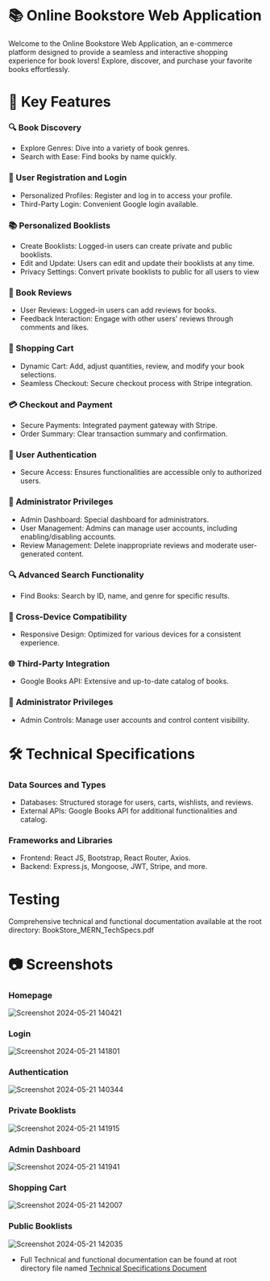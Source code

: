 # 📚 Online Bookstore Web Application
Welcome to the Online Bookstore Web Application, an e-commerce platform designed to provide a seamless and interactive shopping experience for book lovers! Explore, discover, and purchase your favorite books effortlessly.

# 🌟 Key Features
### 🔍 Book Discovery
- Explore Genres: Dive into a variety of book genres.
- Search with Ease: Find books by name quickly.

### 🔑 User Registration and Login
- Personalized Profiles: Register and log in to access your profile.
- Third-Party Login: Convenient Google login available.


### 📚 Personalized Booklists
- Create Booklists: Logged-in users can create private and public booklists.
- Edit and Update: Users can edit and update their booklists at any time.
- Privacy Settings: Convert private booklists to public for all users to view

  
### 💬 Book Reviews
- User Reviews: Logged-in users can add reviews for books.
- Feedback Interaction: Engage with other users' reviews through comments and likes.


### 🛒 Shopping Cart
- Dynamic Cart: Add, adjust quantities, review, and modify your book selections.
- Seamless Checkout: Secure checkout process with Stripe integration.

### 💳 Checkout and Payment
- Secure Payments: Integrated payment gateway with Stripe.
- Order Summary: Clear transaction summary and confirmation.

### 🔐 User Authentication
- Secure Access: Ensures functionalities are accessible only to authorized users.

### 🔧 Administrator Privileges
- Admin Dashboard: Special dashboard for administrators.
- User Management: Admins can manage user accounts, including enabling/disabling accounts.
- Review Management: Delete inappropriate reviews and moderate user-generated content.

### 🔍 Advanced Search Functionality
- Find Books: Search by ID, name, and genre for specific results.

### 📱 Cross-Device Compatibility
- Responsive Design: Optimized for various devices for a consistent experience.

### 🌐 Third-Party Integration
- Google Books API: Extensive and up-to-date catalog of books.

### 🔧 Administrator Privileges
- Admin Controls: Manage user accounts and control content visibility.



# 🛠️ Technical Specifications

### Data Sources and Types
- Databases: Structured storage for users, carts, wishlists, and reviews.
- External APIs: Google Books API for additional functionalities and catalog.

### Frameworks and Libraries
- Frontend: React JS, Bootstrap, React Router, Axios.
- Backend: Express.js, Mongoose, JWT, Stripe, and more.

# Testing
Comprehensive technical and functional documentation available at the root directory: BookStore_MERN_TechSpecs.pdf

# 📷 Screenshots


### Homepage
![Screenshot 2024-05-21 140421](https://github.com/ahujasherry/BookStore_MERN/assets/72737856/058874fc-b724-4b84-845a-39facdb8e84b)


### Login
![Screenshot 2024-05-21 141801](https://github.com/ahujasherry/BookStore_MERN/assets/72737856/5d58262b-0c7e-48fc-bad4-53ad5961c2f2)


### Authentication 
![Screenshot 2024-05-21 140344](https://github.com/ahujasherry/BookStore_MERN/assets/72737856/f23aa7ce-752e-48a5-a8ab-b0ddf9f86924)

### Private Booklists
![Screenshot 2024-05-21 141915](https://github.com/ahujasherry/BookStore_MERN/assets/72737856/a3adb229-3f8f-4961-921e-b80b6ed991aa)

### Admin Dashboard
![Screenshot 2024-05-21 141941](https://github.com/ahujasherry/BookStore_MERN/assets/72737856/0c147e5c-89c4-420f-a930-64eeb84d43dc)

### Shopping Cart
![Screenshot 2024-05-21 142007](https://github.com/ahujasherry/BookStore_MERN/assets/72737856/1368c24f-4a09-494d-af78-7b0bbe65446e)

### Public Booklists
![Screenshot 2024-05-21 142035](https://github.com/ahujasherry/BookStore_MERN/assets/72737856/1cf8ed9b-acf6-4f19-9c3f-74a1b22888c3)

- Full Technical and functional documentation can be found at root directory file named [Technical Specifications Document](BookStore_MERN_TechSpecs.pdf)







